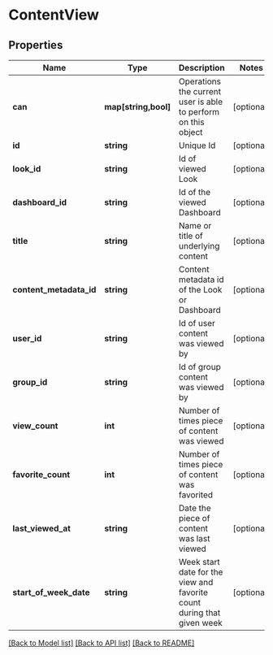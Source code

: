 # ContentView

## Properties
Name | Type | Description | Notes
------------ | ------------- | ------------- | -------------
**can** | **map[string,bool]** | Operations the current user is able to perform on this object | [optional] 
**id** | **string** | Unique Id | [optional] 
**look_id** | **string** | Id of viewed Look | [optional] 
**dashboard_id** | **string** | Id of the viewed Dashboard | [optional] 
**title** | **string** | Name or title of underlying content | [optional] 
**content_metadata_id** | **string** | Content metadata id of the Look or Dashboard | [optional] 
**user_id** | **string** | Id of user content was viewed by | [optional] 
**group_id** | **string** | Id of group content was viewed by | [optional] 
**view_count** | **int** | Number of times piece of content was viewed | [optional] 
**favorite_count** | **int** | Number of times piece of content was favorited | [optional] 
**last_viewed_at** | **string** | Date the piece of content was last viewed | [optional] 
**start_of_week_date** | **string** | Week start date for the view and favorite count during that given week | [optional] 

[[Back to Model list]](../README.md#documentation-for-models) [[Back to API list]](../README.md#documentation-for-api-endpoints) [[Back to README]](../README.md)


